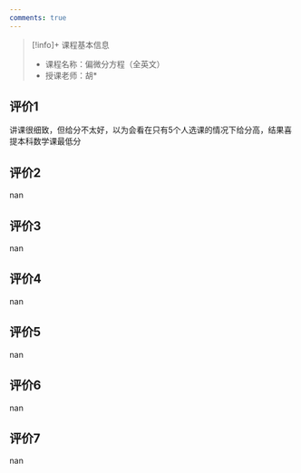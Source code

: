 ```yaml
---
comments: true
---
```


>[!info]+ 课程基本信息
>
> - 课程名称：偏微分方程（全英文）
> - 授课老师：胡*

## 评价1

讲课很细致，但给分不太好，以为会看在只有5个人选课的情况下给分高，结果喜提本科数学课最低分
## 评价2

nan
## 评价3

nan
## 评价4

nan
## 评价5

nan
## 评价6

nan
## 评价7

nan
